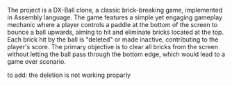 The project is a DX-Ball clone, a classic brick-breaking game, implemented in Assembly language.
The game features a simple yet engaging gameplay mechanic where a player controls a paddle at the bottom of the screen to bounce a ball upwards, aiming to hit 
and eliminate bricks located at the top. Each brick hit by the ball is "deleted" or made inactive, contributing to the player's score.
The primary objective is to clear all bricks from the screen without letting the ball pass through the bottom edge, which would lead to a game over scenario.

to add: the deletion is not working proparly
